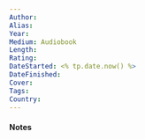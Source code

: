```yaml
---
Author: 
Alias: 
Year: 
Medium: Audiobook
Length: 
Rating: 
DateStarted: <% tp.date.now() %>
DateFinished: 
Cover: 
Tags: 
Country:
---
```

#### Notes